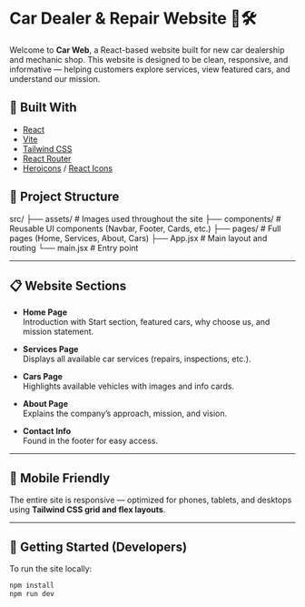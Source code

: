 # Car Dealer & Repair Website 🚗🛠️

Welcome to **Car Web**, a React-based website built for new car dealership and mechanic shop. This website is designed to be clean, responsive, and informative — helping customers explore services, view featured cars, and understand our mission.

## 🔧 Built With

- [React](https://reactjs.org/)
- [Vite](https://vitejs.dev/)
- [Tailwind CSS](https://tailwindcss.com/)
- [React Router](https://reactrouter.com/en/main)
- [Heroicons](https://heroicons.com/) / [React Icons](https://react-icons.github.io/react-icons/)


## 📂 Project Structure

src/
├── assets/ # Images used throughout the site
├── components/ # Reusable UI components (Navbar, Footer, Cards, etc.)
├── pages/ # Full pages (Home, Services, About, Cars)
├── App.jsx # Main layout and routing
└── main.jsx # Entry point


---

## 📋 Website Sections

- **Home Page**  
  Introduction with Start section, featured cars, why choose us, and mission statement.

- **Services Page**  
  Displays all available car services (repairs, inspections, etc.).

- **Cars Page**  
  Highlights available vehicles with images and info cards.

- **About Page**  
  Explains the company’s approach, mission, and vision.

- **Contact Info**  
  Found in the footer for easy access.

---

## 📱 Mobile Friendly

The entire site is responsive — optimized for phones, tablets, and desktops using **Tailwind CSS grid and flex layouts**.

---

## 🚀 Getting Started (Developers)

To run the site locally:

```bash
npm install
npm run dev
